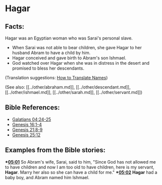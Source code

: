 # Hagar #

## Facts: ##

Hagar was an Egyptian woman who was Sarai's personal slave.

* When Sarai was not able to bear children, she gave Hagar to her husband Abram to have a child by him.
* Hagar conceived and gave birth to Abram's son Ishmael.
* God watched over Hagar when she was in distress in the desert and promised to bless her descendants.

(Translation suggestions: [How to Translate Names](en/ta-vol1/translate/man/translate-names))

(See also: [[../other/abraham.md]], [[../other/descendant.md]], [[../other/ishmael.md]], [[../other/sarah.md]], [[../other/servant.md]])

## Bible References: ##

* [Galatians 04:24-25](en/tn/gal/help/04/24)
* [Genesis 16:1-4](en/tn/gen/help/16/01)
* [Genesis 21:8-9](en/tn/gen/help/21/08)
* [Genesis 25:12](en/tn/gen/help/25/12)

## Examples from the Bible stories: ##

  __*[05:01](en/tn/obs/help/05/01)__ So Abram's wife, Sarai, said to him, "Since God has not allowed me to have children and now I am too old to have children, here is my servant, __Hagar__. Marry her also so she can have a child for me."
  __*[05:02](en/tn/obs/help/05/02)__ __Hagar__ had a baby boy, and Abram named him Ishmael.